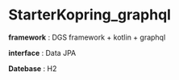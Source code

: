 # StarterKopring_graphql
<b>framework</b> : DGS framework + kotlin + graphql

<b>interface</b> : Data JPA

<b>Datebase</b>  : H2 

